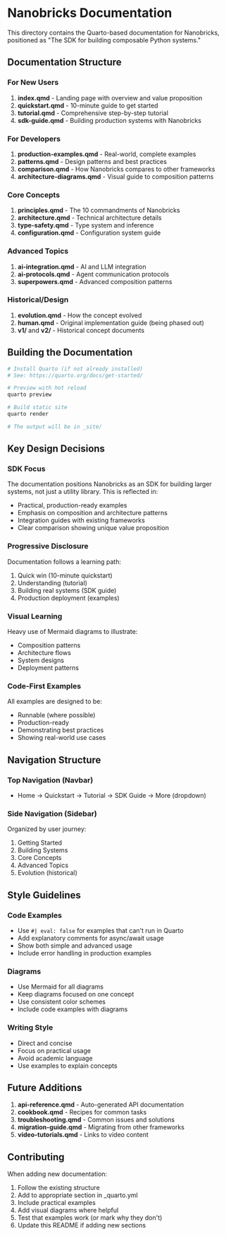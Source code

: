 # Nanobricks Documentation

This directory contains the Quarto-based documentation for Nanobricks, positioned as "The SDK for building composable Python systems."

## Documentation Structure

### For New Users
1. **index.qmd** - Landing page with overview and value proposition
2. **quickstart.qmd** - 10-minute guide to get started
3. **tutorial.qmd** - Comprehensive step-by-step tutorial
4. **sdk-guide.qmd** - Building production systems with Nanobricks

### For Developers
1. **production-examples.qmd** - Real-world, complete examples
2. **patterns.qmd** - Design patterns and best practices
3. **comparison.qmd** - How Nanobricks compares to other frameworks
4. **architecture-diagrams.qmd** - Visual guide to composition patterns

### Core Concepts
1. **principles.qmd** - The 10 commandments of Nanobricks
2. **architecture.qmd** - Technical architecture details
3. **type-safety.qmd** - Type system and inference
4. **configuration.qmd** - Configuration system guide

### Advanced Topics
1. **ai-integration.qmd** - AI and LLM integration
2. **ai-protocols.qmd** - Agent communication protocols
3. **superpowers.qmd** - Advanced composition patterns

### Historical/Design
1. **evolution.qmd** - How the concept evolved
2. **human.qmd** - Original implementation guide (being phased out)
3. **v1/** and **v2/** - Historical concept documents

## Building the Documentation

```bash
# Install Quarto (if not already installed)
# See: https://quarto.org/docs/get-started/

# Preview with hot reload
quarto preview

# Build static site
quarto render

# The output will be in _site/
```

## Key Design Decisions

### SDK Focus
The documentation positions Nanobricks as an SDK for building larger systems, not just a utility library. This is reflected in:
- Practical, production-ready examples
- Emphasis on composition and architecture patterns
- Integration guides with existing frameworks
- Clear comparison showing unique value proposition

### Progressive Disclosure
Documentation follows a learning path:
1. Quick win (10-minute quickstart)
2. Understanding (tutorial)
3. Building real systems (SDK guide)
4. Production deployment (examples)

### Visual Learning
Heavy use of Mermaid diagrams to illustrate:
- Composition patterns
- Architecture flows
- System designs
- Deployment patterns

### Code-First Examples
All examples are designed to be:
- Runnable (where possible)
- Production-ready
- Demonstrating best practices
- Showing real-world use cases

## Navigation Structure

### Top Navigation (Navbar)
- Home → Quickstart → Tutorial → SDK Guide → More (dropdown)

### Side Navigation (Sidebar)
Organized by user journey:
1. Getting Started
2. Building Systems  
3. Core Concepts
4. Advanced Topics
5. Evolution (historical)

## Style Guidelines

### Code Examples
- Use `#| eval: false` for examples that can't run in Quarto
- Add explanatory comments for async/await usage
- Show both simple and advanced usage
- Include error handling in production examples

### Diagrams
- Use Mermaid for all diagrams
- Keep diagrams focused on one concept
- Use consistent color schemes
- Include code examples with diagrams

### Writing Style
- Direct and concise
- Focus on practical usage
- Avoid academic language
- Use examples to explain concepts

## Future Additions

1. **api-reference.qmd** - Auto-generated API documentation
2. **cookbook.qmd** - Recipes for common tasks
3. **troubleshooting.qmd** - Common issues and solutions
4. **migration-guide.qmd** - Migrating from other frameworks
5. **video-tutorials.qmd** - Links to video content

## Contributing

When adding new documentation:
1. Follow the existing structure
2. Add to appropriate section in _quarto.yml
3. Include practical examples
4. Add visual diagrams where helpful
5. Test that examples work (or mark why they don't)
6. Update this README if adding new sections